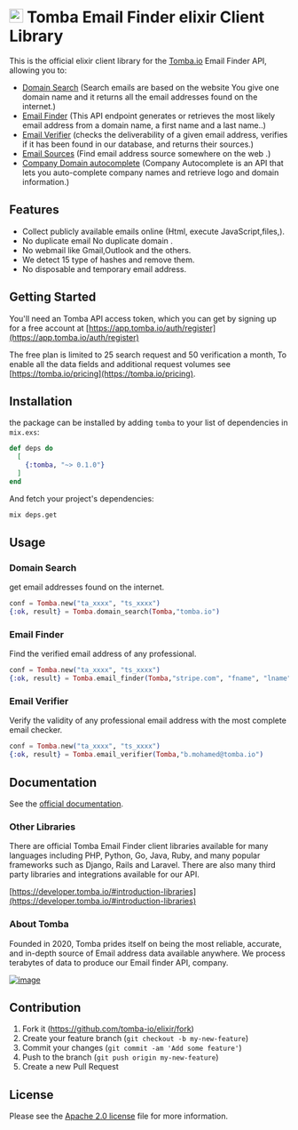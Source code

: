 # [<img src="https://app.tomba.io/logo.svg" alt="Tomba" width="25"/>](https://tomba.io/) Tomba Email Finder elixir Client Library

This is the official elixir client library for the [Tomba.io](https://tomba.io) Email Finder API,
allowing you to:

- [Domain Search](https://tomba.io/domain-search) (Search emails are based on the website You give one domain name and it returns all the email addresses found on the internet.)
- [Email Finder](https://tomba.io/email-finder) (This API endpoint generates or retrieves the most likely email address from a domain name, a first name and a last name..)
- [Email Verifier](https://tomba.io/email-verifier) (checks the deliverability of a given email address, verifies if it has been found in our database, and returns their sources.)
- [Email Sources](https://developer.tomba.io/#email-sources) (Find email address source somewhere on the web .)
- [Company Domain autocomplete](https://developer.tomba.io/#autocomplete) (Company Autocomplete is an API that lets you auto-complete company names and retrieve logo and domain information.)

## Features

- Collect publicly available emails online (Html, execute JavaScript,files,).
- No duplicate email    No duplicate domain .
- No webmail like Gmail,Outlook and the others.
- We detect 15 type of hashes and remove them.
- No disposable and temporary email address.

## Getting Started

You'll need an Tomba API access token, which you can get by signing up for a free account at [https://app.tomba.io/auth/register](https://app.tomba.io/auth/register)

The free plan is limited to 25 search request and 50 verification a month,  To enable all the data fields and additional request volumes see [https://tomba.io/pricing](https://tomba.io/pricing).

## Installation

the package can be installed by adding `tomba` to your list of dependencies in `mix.exs`:

```elixir
def deps do
  [
    {:tomba, "~> 0.1.0"}
  ]
end
```

And fetch your project's dependencies:

```bash
mix deps.get
```

## Usage

### Domain Search

get email addresses found on the internet.

```elixir
conf = Tomba.new("ta_xxxx", "ts_xxxx")
{:ok, result} = Tomba.domain_search(Tomba,"tomba.io")
```

### Email Finder

Find the verified email address of any professional.

```elixir
conf = Tomba.new("ta_xxxx", "ts_xxxx")
{:ok, result} = Tomba.email_finder(Tomba,"stripe.com", "fname", "lname")
```

### Email Verifier

Verify the validity of any professional email address with the most complete email checker.

```elixir
conf = Tomba.new("ta_xxxx", "ts_xxxx")
{:ok, result} = Tomba.email_verifier(Tomba,"b.mohamed@tomba.io")
```

## Documentation

See the [official documentation](https://developer.tomba.io/).

### Other Libraries

There are official Tomba Email Finder client libraries available for many languages including PHP, Python, Go, Java, Ruby, and many popular frameworks such as Django, Rails and Laravel. There are also many third party libraries and integrations available for our API.

[https://developer.tomba.io/#introduction-libraries](https://developer.tomba.io/#introduction-libraries)

### About Tomba

Founded in 2020, Tomba prides itself on being the most reliable, accurate, and in-depth source of Email address data available anywhere. We process terabytes of data to produce our Email finder API, company.

[![image](https://avatars.githubusercontent.com/u/67979591?s=200&v=4)](https://tomba.io/)

## Contribution

1. Fork it (<https://github.com/tomba-io/elixir/fork>)
2. Create your feature branch (`git checkout -b my-new-feature`)
3. Commit your changes (`git commit -am 'Add some feature'`)
4. Push to the branch (`git push origin my-new-feature`)
5. Create a new Pull Request

## License

Please see the [Apache 2.0 license](http://www.apache.org/licenses/LICENSE-2.0.html) file for more information.
